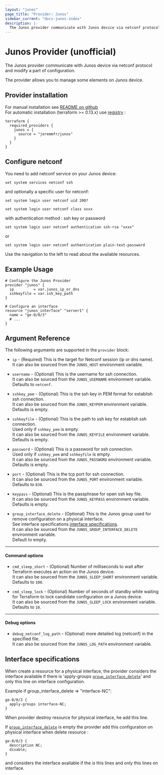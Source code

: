 ```yaml
---
layout: "junos"
page_title: "Provider: Junos"
sidebar_current: "docs-junos-index"
description: |-
  The Junos provider communicate with Junos device via netconf protocol and modify a part of configuration
---
```


# Junos Provider (unofficial)

The Junos provider communicate with Junos device via netconf protocol
and modify a part of configuration.

The provider allows you to manage some elements on Junos device.

## Provider installation
For manual installation see [README on github](https://github.com/jeremmfr/terraform-provider-junos#install-binary-on-disk)<br>
For automatic installation (terraform >= 0.13.x) use [registry](https://registry.terraform.io/providers/jeremmfr/junos/) :

```hcl
terraform {
  required_providers {
    junos = {
      source = "jeremmfr/junos"
    }
  }
}
```

## Configure netconf

You need to add netconf service on your Junos device:

```text
set system services netconf ssh
```

and optionally a specific user for netconf:

```text
set system login user netconf uid 200?

set system login user netconf class xxxx
```
with authentication method : ssh key or password
```text
set system login user netconf authentication ssh-rsa "xxxx"
```
or
```text
set system login user netconf authentication plain-text-password
```

Use the navigation to the left to read about the available resources.

## Example Usage

```hcl
# Configure the Junos Provider
provider "junos" {
  ip         = var.junos_ip_or_dns
  sshkeyfile = var.ssh_key_path
}

# Configure an interface
resource "junos_interface" "server1" {
  name = "ge-0/0/3"
  # ...
}
```

## Argument Reference

The following arguments are supported in the `provider` block:

* `ip` - (Required) This is the target for Netconf session (ip or dns name).  
  It can also be sourced from the `JUNOS_HOST` environment variable.

* `username` - (Optional) This is the username for ssh connection.  
  It can also be sourced from the `JUNOS_USERNAME` environment variable.  
  Defaults to `netconf`.

* `sshkey_pem` - (Optional) This is the ssh key in PEM format for establish ssh connection.  
  It can also be sourced from the `JUNOS_KEYPEM` environment variable.  
  Defaults is empty.

* `sshkeyfile` - (Optional) This is the path to ssh key for establish ssh connection.  
  Used only if `sshkey_pem` is empty.  
  It can also be sourced from the `JUNOS_KEYFILE` environment variable.  
  Defaults is empty.

* `password` - (Optional) This is a password for ssh connection.  
  Used only if `sshkey_pem` and `sshkeyfile` is empty.  
  It can also be sourced from the `JUNOS_PASSWORD` environment variable.  
  Defaults is empty.

* `port` - (Optional) This is the tcp port for ssh connection.  
  It can also be sourced from the `JUNOS_PORT` environment variable.  
  Defaults to `830`.

* `keypass` - (Optional) This is the passphrase for open ssh key file.  
  It can also be sourced from the `JUNOS_KEYPASS` environment variable.  
  Defaults is empty.

* `group_interface_delete` - (Optional) This is the Junos group used for remove configuration on a physical interface.  
  See interface specifications [interface specifications](#interface-specifications).  
  It can also be sourced from the `JUNOS_GROUP_INTERFACE_DELETE` environment variable.  
  Default to empty.

---
#### Command options
* `cmd_sleep_short` - (Optional) Number of milliseconds to wait after Terraform executes an action on the Junos device.  
  It can also be sourced from the `JUNOS_SLEEP_SHORT` environment variable.  
  Defaults to `100`.

* `cmd_sleep_lock` - (Optional) Number of seconds of standby while waiting for Terraform to lock candidate configuration on a Junos device.  
  It can also be sourced from the `JUNOS_SLEEP_LOCK` environment variable.  
  Defaults to `10`.

---
#### Debug options
* `debug_netconf_log_path` - (Optional) more detailed log (netconf) in the specified file.  
  It can also be sourced from the `JUNOS_LOG_PATH` environment variable.

## Interface specifications

When create a resource for a physical interface, the provider considers the interface available if there is 'apply-groups [`group_interface_delete`](#group_interface_delete)' and only this line on interface configuration.

Example if group_interface_delete => "interface-NC":

```text
ge-0/0/3 {
  apply-groups interface-NC;
}
```

When provider destroy resource for physical interface, he add this line.

If [`group_interface_delete`](#group_interface_delete) is empty the provider add this configuration on physical interface when delete resource :

```text
ge-0/0/3 {
  description NC;
  disable;
}
```

and considers the interface available if the is this lines and only this lines on interface.
